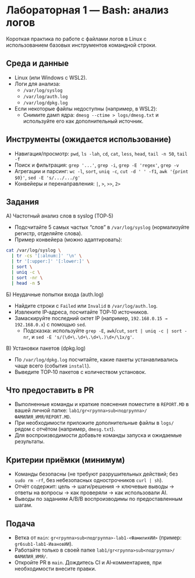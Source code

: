 # Лабораторная 1 — Bash: анализ логов

Короткая практика по работе с файлами логов в Linux с использованием базовых инструментов командной строки.

## Среда и данные
- Linux (или Windows с WSL2).
- Логи для анализа:
  - `/var/log/syslog`
  - `/var/log/auth.log`
  - `/var/log/dpkg.log`
- Если некоторые файлы недоступны (например, в WSL2):
  - Снимите дамп ядра: `dmesg --ctime > logs/dmesg.txt` и используйте его как дополнительный источник.

## Инструменты (ожидается использование)
- Навигация/просмотр: `pwd`, `ls -lah`, `cd`, `cat`, `less`, `head`, `tail -n 50`, `tail -f`
- Поиск и фильтрация: `grep '...'`, `grep -i`, `grep -E 'regex'`, `grep -v`
- Агрегации и парсинг: `wc -l`, `sort`, `uniq -c`, `cut -d ' ' -f1`, `awk '{print $0}'`, `sed -E 's/.../.../g'`
- Конвейеры и перенаправления: `|`, `>`, `>>`, `2>`

## Задания

А) Частотный анализ слов в syslog (TOP‑5)
- Подсчитайте 5 самых частых “слов” в `/var/log/syslog` (нормализуйте регистр, отделяйте слова).
- Пример конвейера (можно адаптировать):
```bash
cat /var/log/syslog \
  | tr -cs '[:alnum:]' '\n' \
  | tr '[:upper:]' '[:lower:]' \
  | sort \
  | uniq -c \
  | sort -nr \
  | head -n 5
```

Б) Неудачные попытки входа (auth.log)
- Найдите строки с `Failed` или `Invalid` в `/var/log/auth.log`.
- Извлеките IP‑адреса, посчитайте TOP‑10 источников. 
- Замаскируйте последний октет IP (например, `192.168.0.15 → 192.168.0.x`) с помощью `sed`.
  - Подсказка: используйте `grep -E`, `awk`/`cut`, `sort | uniq -c | sort -nr`, и `sed -E 's/(\d+\.\d+\.\d+\.)\d+/\1x/g'`.

В) Установки пакетов (dpkg.log)
- По `/var/log/dpkg.log` посчитайте, какие пакеты устанавливались чаще всего (события `install`).
- Выведите TOP‑10 пакетов с количеством установок.

## Что предоставить в PR
- Выполненные команды и краткие пояснения поместите в `REPORT.MD` в вашей личной папке: `lab1/gr<группа>sub<подгруппа>/ФАМИЛИЯ_ИМЯ/REPORT.MD`.
- При необходимости приложите дополнительные файлы в `logs/` рядом с отчётом (например, `dmesg.txt`).
- Для воспроизводимости добавьте команды запуска и ожидаемые результаты.

## Критерии приёмки (минимум)
- Команды безопасны (не требуют разрушительных действий; без `sudo rm -rf`, без небезопасных однострочников `curl | sh`).
- Отчёт содержит: цель → шаги/решения → ключевые выводы → ответы на вопросы → как проверяли → как использовали AI.
- Выводы по заданиям A/B/В воспроизводимы по предоставленным шагам.

## Подача
- Ветка от `main`: `gr<группа>sub<подгруппа>-lab1-<ФамилияИИ>` (пример: `gr6sub1-lab1-ИвановИИ`).
- Работайте только в своей папке `lab1/gr<группа>sub<подгруппа>/ФАМИЛИЯ_ИМЯ/`.
- Откройте PR в `main`. Дождитесь CI и AI‑комментариев, при необходимости внесите правки.


